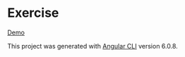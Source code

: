 # Exercise

[Demo](https://sash-ua.github.io/exercise/)

This project was generated with [Angular CLI](https://github.com/angular/angular-cli) version 6.0.8.

